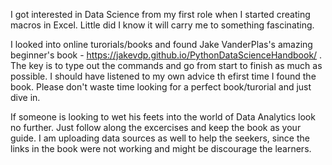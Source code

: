 I got interested in Data Science from my first role when I started creating macros in Excel. Little did I know it will carry me to something fascinating. 

I looked into online turorials/books and found Jake VanderPlas's amazing beginner's book - https://jakevdp.github.io/PythonDataScienceHandbook/ . The key is to type out the commands and go from start to finish as much as possible. I should have listened to my own advice th efirst time I found the book. Please don't waste time looking for a perfect book/turorial and just dive in.

If someone is looking to wet his feets into the world of Data Analytics look no further. Just follow along the excercises and keep the book as your guide. I am uploading data sources as well to help the seekers, since the links in the book were not working and might be discourage the learners.
